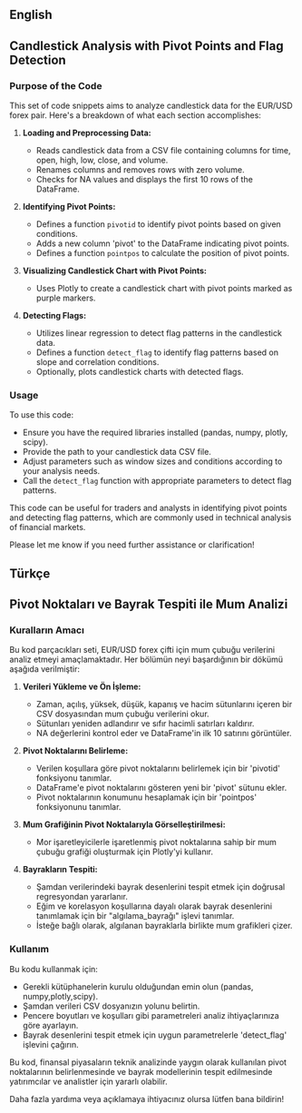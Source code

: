 ## English
## Candlestick Analysis with Pivot Points and Flag Detection

### Purpose of the Code

This set of code snippets aims to analyze candlestick data for the EUR/USD forex pair. Here's a breakdown of what each section accomplishes:

1. **Loading and Preprocessing Data:**
   - Reads candlestick data from a CSV file containing columns for time, open, high, low, close, and volume.
   - Renames columns and removes rows with zero volume.
   - Checks for NA values and displays the first 10 rows of the DataFrame.

2. **Identifying Pivot Points:**
   - Defines a function `pivotid` to identify pivot points based on given conditions.
   - Adds a new column 'pivot' to the DataFrame indicating pivot points.
   - Defines a function `pointpos` to calculate the position of pivot points.

3. **Visualizing Candlestick Chart with Pivot Points:**
   - Uses Plotly to create a candlestick chart with pivot points marked as purple markers.

4. **Detecting Flags:**
   - Utilizes linear regression to detect flag patterns in the candlestick data.
   - Defines a function `detect_flag` to identify flag patterns based on slope and correlation conditions.
   - Optionally, plots candlestick charts with detected flags.

### Usage
To use this code:
- Ensure you have the required libraries installed (pandas, numpy, plotly, scipy).
- Provide the path to your candlestick data CSV file.
- Adjust parameters such as window sizes and conditions according to your analysis needs.
- Call the `detect_flag` function with appropriate parameters to detect flag patterns.

This code can be useful for traders and analysts in identifying pivot points and detecting flag patterns, which are commonly used in technical analysis of financial markets.

Please let me know if you need further assistance or clarification!


## Türkçe
## Pivot Noktaları ve Bayrak Tespiti ile Mum Analizi

### Kuralların Amacı

Bu kod parçacıkları seti, EUR/USD forex çifti için mum çubuğu verilerini analiz etmeyi amaçlamaktadır. Her bölümün neyi başardığının bir dökümü aşağıda verilmiştir:

1. **Verileri Yükleme ve Ön İşleme:**
   - Zaman, açılış, yüksek, düşük, kapanış ve hacim sütunlarını içeren bir CSV dosyasından mum çubuğu verilerini okur.
   - Sütunları yeniden adlandırır ve sıfır hacimli satırları kaldırır.
   - NA değerlerini kontrol eder ve DataFrame'in ilk 10 satırını görüntüler.

2. **Pivot Noktalarını Belirleme:**
   - Verilen koşullara göre pivot noktalarını belirlemek için bir 'pivotid' fonksiyonu tanımlar.
   - DataFrame'e pivot noktalarını gösteren yeni bir 'pivot' sütunu ekler.
   - Pivot noktalarının konumunu hesaplamak için bir 'pointpos' fonksiyonunu tanımlar.

3. **Mum Grafiğinin Pivot Noktalarıyla Görselleştirilmesi:**
   - Mor işaretleyicilerle işaretlenmiş pivot noktalarına sahip bir mum çubuğu grafiği oluşturmak için Plotly'yi kullanır.

4. **Bayrakların Tespiti:**
   - Şamdan verilerindeki bayrak desenlerini tespit etmek için doğrusal regresyondan yararlanır.
   - Eğim ve korelasyon koşullarına dayalı olarak bayrak desenlerini tanımlamak için bir "algılama_bayrağı" işlevi tanımlar.
   - İsteğe bağlı olarak, algılanan bayraklarla birlikte mum grafikleri çizer.

### Kullanım
Bu kodu kullanmak için:
- Gerekli kütüphanelerin kurulu olduğundan emin olun (pandas, numpy,plotly,scipy).
- Şamdan verileri CSV dosyanızın yolunu belirtin.
- Pencere boyutları ve koşulları gibi parametreleri analiz ihtiyaçlarınıza göre ayarlayın.
- Bayrak desenlerini tespit etmek için uygun parametrelerle 'detect_flag' işlevini çağırın.

Bu kod, finansal piyasaların teknik analizinde yaygın olarak kullanılan pivot noktalarının belirlenmesinde ve bayrak modellerinin tespit edilmesinde yatırımcılar ve analistler için yararlı olabilir.

Daha fazla yardıma veya açıklamaya ihtiyacınız olursa lütfen bana bildirin!